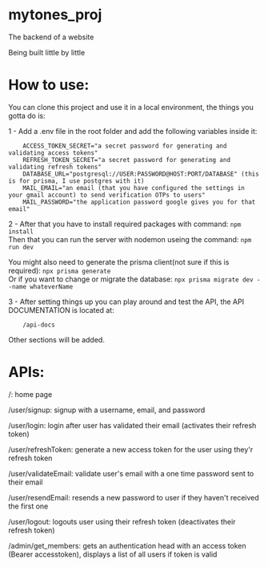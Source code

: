 # mytones_proj

The backend of a website

Being built little by little

# How to use:

You can clone this project and use it in a local environment, the things you gotta do is: 

1 - Add a .env file in the root folder and add the following variables inside it:

    
        ACCESS_TOKEN_SECRET="a secret password for generating and validating access tokens"
        REFRESH_TOKEN_SECRET="a secret password for generating and validating refresh tokens"
        DATABASE_URL="postgresql://USER:PASSWORD@HOST:PORT/DATABASE" (this is for prisma, I use postgres with it)
        MAIL_EMAIL="an email (that you have configured the settings in your gmail account) to send verification OTPs to users"
        MAIL_PASSWORD="the application password google gives you for that email"
        
    
    
2 - After that you have to install required packages with command:
    ```
        npm install
    ```  
    Then that you can run the server with nodemon useing the command:
    ```
        npm run dev
    ```  
    
You might also need to generate the prisma client(not sure if this is required):
    ```
        npx prisma generate
    ```  
    Or if you want to change or migrate the database:
    ```
        npx prisma migrate dev --name whateverName
    ```  


3 - After setting things up you can play around and test the API, the API DOCUMENTATION is located at:

    
        /api-docs
    


Other sections will be added.



# APIs:

/:
    home page

/user/signup:
    signup with a username, email, and password

/user/login:
    login after user has validated their email (activates their refresh token)

/user/refreshToken:
    generate a new access token for the user using they'r refresh token

/user/validateEmail:
    validate user's email with a one time password sent to their email

/user/resendEmail:
    resends a new password to user if they haven't received the first one

/user/logout:
    logouts user using their refresh token (deactivates their refresh token)

/admin/get_members:
    gets an authentication head with an access token (Bearer accesstoken), displays a list of all users if token is valid

